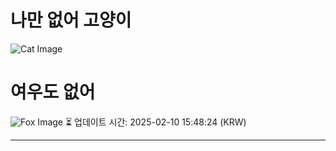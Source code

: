 
# 나만 없어 고양이

![Cat Image](https://cdn2.thecatapi.com/images/8r.gif)

# 여우도 없어
![Fox Image](https://randomfox.ca/images/5.jpg)
⏳ 업데이트 시간: 2025-02-10 15:48:24 (KRW)

---
